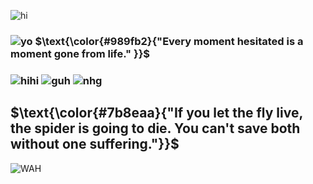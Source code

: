 ![hi](https://files.catbox.moe/xx40ly.png)
### ![yo](https://files.catbox.moe/2mam9n.gif) $\text{\color{#989fb2}{"Every moment hesitated is a moment gone from life." }}$ 
### ![hihi](https://graphic.neocities.org/tumblr_lq2uurJ8pQ1qg9aa7.gif) ![guh](https://i.imgur.com/RTrrlV1.png) ![nhg](https://graphic.neocities.org/Rose_11.gif)
## $\text{\color{#7b8eaa}{"If you let the fly live, the spider is going to die. You can't save both without one suffering."}}$
![WAH](https://graphic.neocities.org/tumblr_o0gs5nuYjC1tfhjhgo9_250.gif)

